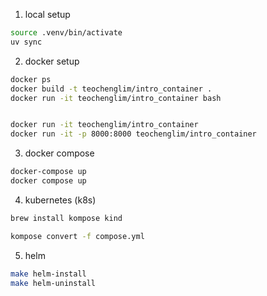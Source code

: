 1. local setup

```bash
source .venv/bin/activate
uv sync
```

2. docker setup

```bash
docker ps
docker build -t teochenglim/intro_container .
docker run -it teochenglim/intro_container bash


docker run -it teochenglim/intro_container
docker run -it -p 8000:8000 teochenglim/intro_container

```

3. docker compose

```bash
docker-compose up
docker compose up
```

4. kubernetes (k8s)

```bash
brew install kompose kind

kompose convert -f compose.yml

```

5. helm

```bash
make helm-install
make helm-uninstall
```